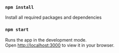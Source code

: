 ### `npm install`

Install all required packages and dependencies

### `npm start`

Runs the app in the development mode.\
Open [http://localhost:3000](http://localhost:3000) to view it in your browser.
